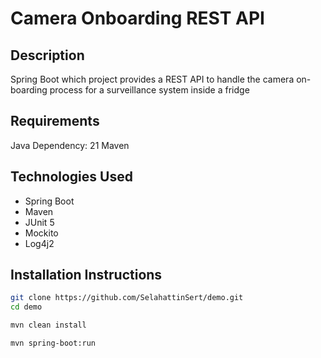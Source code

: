 # Camera Onboarding REST API

## Description
Spring Boot which project provides a REST API to handle the camera on-boarding process for a surveillance system inside a fridge

## Requirements
Java Dependency: 21
Maven

## Technologies Used
- Spring Boot
- Maven
- JUnit 5
- Mockito
- Log4j2

## Installation Instructions
```sh
git clone https://github.com/SelahattinSert/demo.git
cd demo
```

```sh
mvn clean install
```

```sh
mvn spring-boot:run
```